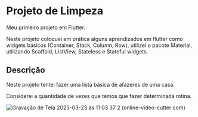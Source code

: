 

# Projeto de Limpeza

Meu primeiro projeto em Flutter. 

Neste projeto coloquei em prática alguns aprendizados em flutter como widgets básicos (Container, Stack, Column, Row), utilizei o pacote Material, utilizando Scaffold, ListView, Stateless e Stateful widgets.

## Descrição

Neste projeto tentei fazer uma lista básica de afazeres de uma casa. 

Considerei a quantidade de vezes que temos que fazer determinada rotina. 


    
![Gravação de Tela 2023-03-23 às 11 03 37 2 (online-video-cutter com)](https://user-images.githubusercontent.com/104390047/227236369-804d4fe6-f4ff-4fe6-af69-0f2aca43703b.gif)



